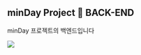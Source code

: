 ## minDay Project 📘 BACK-END

minDay 프로젝트의 백엔드입니다

<img src="https://img.shields.io/badge/javaScript-F7DF1E?style=for-the-badge&logo=javaScript&logoColor=black"> 
